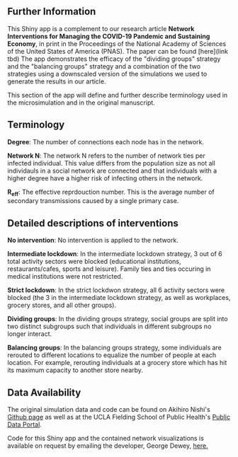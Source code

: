 ## Further Information

This Shiny app is a complement to our research article **Network Interventions for Managing the COVID-19 Pandemic and Sustaining Economy**, in print in the Proceedings of the National Academy of Sciences of the United States of America (PNAS). The paper can be found [here](link tbd) The app demonstrates the efficacy of the "dividing groups" strategy and the "balancing groups" strategy and a combination of the two strategies using a downscaled version of the simulations we used to generate the results in our article. 

This section of the app will define and further describe terminology used in the microsimulation and in the original manuscript.

## Terminology

**Degree**: The number of connections each node has in the network.

**Network N**: The network N refers to the number of network ties per infected individual. This value differs from the population size as not all individauls in a social network are connected and that individuals with a higher degree have a higher risk of infecting others in the network.

**R<sub>eff</sub>**: The effective reprdouction number. This is the average number of secondary transmissions caused by a single primary case.

## Detailed descriptions of interventions

**No intervention**: No intervention is applied to the network.

**Intermediate lockdown**: In the intermediate lockdown strategy, 3 out of 6 total activity sectors were blocked (educational institutions, restaurants/cafes, sports and leisure). Family ties and ties occuring in medical institutions were not restricted.

**Strict lockdown**: In the strict lockdwon strategy, all 6 activity sectors were blocked (the 3 in the intermediate lockdown strategy, as well as workplaces, grocery stores, and all other groups).

**Dividing groups**: In the dividing groups strategy, social groups are split into two distinct subgroups such that individuals in different subgroups no longer interact.

**Balancing groups**: In the balancing groups strategy, some individuals are rerouted to different locations to equalize the number of people at each location. For example, rerouting individuals at a grocery store which has hit its maximum capacity to another store nearby.

## Data Availability

The original simulation data and code can be found on Akihiro Nishi's [Github page](https://github.com/akihironishi/covid19_pnas) as well as at the UCLA Fielding School of Public Health's [Public Data Portal](https://publicdata.ph.ucla.edu/pages/).

Code for this Shiny app and the contained network visualizations is available on request by emailing the developer, George Dewey, [here.](gdewey@ucla.edu)